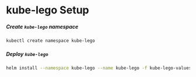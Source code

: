 kube-lego Setup
===

##### Create `kube-lego` namespace

```bash
kubectl create namespace kube-lego
```

##### Deploy `kube-lego`

```bash
helm install --namespace kube-lego --name kube-lego -f kube-lego-values.yaml stable/kube-lego
```
